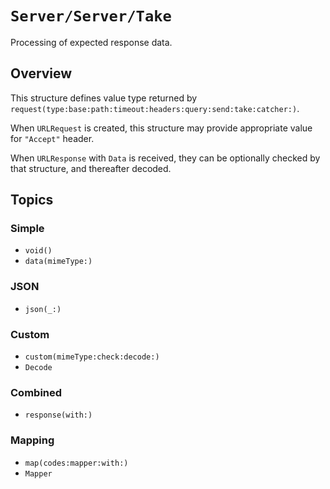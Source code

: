 # ``Server/Server/Take``

Processing of expected response data.

## Overview

This structure defines value type returned by ``request(type:base:path:timeout:headers:query:send:take:catcher:)``.

When `URLRequest` is created, this structure may provide appropriate value for `"Accept"` header.

When `URLResponse` with `Data` is received, they can be optionally checked by that structure, and thereafter decoded.

## Topics

### Simple

- ``void()``
- ``data(mimeType:)``

### JSON

- ``json(_:)``

### Custom

- ``custom(mimeType:check:decode:)``
- ``Decode``

### Combined

- ``response(with:)``

### Mapping

- ``map(codes:mapper:with:)``
- ``Mapper``
